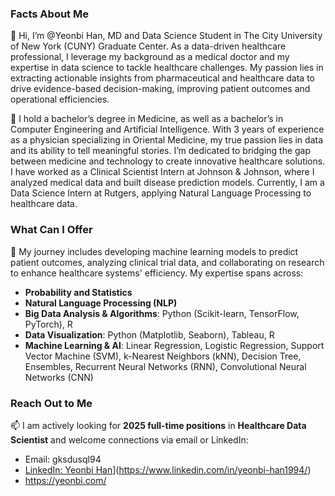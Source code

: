 ### Facts About Me
👋  Hi, I’m @Yeonbi Han, MD and Data Science Student in The City University of New York (CUNY) Graduate Center.
As a data-driven healthcare professional, I leverage my background as a medical doctor and my expertise in data science  to tackle healthcare challenges. My passion lies in extracting actionable insights from pharmaceutical and healthcare 
data to drive evidence-based decision-making, improving patient outcomes and operational efficiencies.

👀 I hold a bachelor’s degree in Medicine, as well as a bachelor’s in Computer Engineering and Artificial Intelligence. With 3 years of experience as a physician specializing in Oriental Medicine, my true passion lies in data and its ability to tell meaningful stories. I’m dedicated to bridging the gap between medicine and technology to create innovative healthcare solutions. I have worked as a Clinical Scientist Intern at Johnson & Johnson, where I analyzed medical data and built disease prediction models. Currently, I am a Data Science Intern at Rutgers, applying Natural Language Processing to healthcare data.

### What Can I Offer
🌱 My journey includes developing machine learning models to predict patient outcomes, analyzing clinical trial data, and collaborating on research to enhance healthcare systems' efficiency. My expertise spans across:

- **Probability and Statistics**
- **Natural Language Processing (NLP)**
- **Big Data Analysis & Algorithms**: Python (Scikit-learn, TensorFlow, PyTorch), R
- **Data Visualization**: Python (Matplotlib, Seaborn), Tableau, R
- **Machine Learning & AI**: Linear Regression, Logistic Regression, Support Vector Machine (SVM), k-Nearest Neighbors (kNN), Decision Tree, Ensembles, Recurrent Neural Networks (RNN), Convolutional Neural Networks (CNN)

### Reach Out to Me
📫 I am actively looking for **2025 full-time positions** in **Healthcare Data Scientist** and welcome connections via email or LinkedIn:

- Email: gksdusql94
- [LinkedIn: Yeonbi Han](https://www.linkedin.com)](https://www.linkedin.com/in/yeonbi-han1994/)
- https://yeonbi.com/ 
